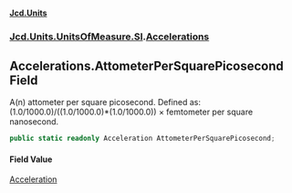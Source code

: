 #### [Jcd.Units](index.md 'index')
### [Jcd.Units.UnitsOfMeasure.SI](Jcd.Units.UnitsOfMeasure.SI.md 'Jcd.Units.UnitsOfMeasure.SI').[Accelerations](Accelerations.md 'Jcd.Units.UnitsOfMeasure.SI.Accelerations')

## Accelerations.AttometerPerSquarePicosecond Field

A(n) attometer per square picosecond. Defined as: (1.0/1000.0)/((1.0/1000.0)*(1.0/1000.0)) × femtometer per square nanosecond.

```csharp
public static readonly Acceleration AttometerPerSquarePicosecond;
```

#### Field Value
[Acceleration](Acceleration.md 'Jcd.Units.UnitTypes.Acceleration')